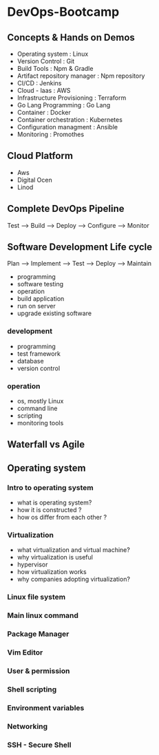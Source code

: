 # DevOps-Bootcamp

## Concepts & Hands on Demos
- Operating system : Linux
- Version Control : Git
- Build Tools : Npm & Gradle
- Artifact repository manager : Npm repository
- CI/CD : Jenkins
- Cloud - laas : AWS
- Infrastructure Provisioning : Terraform
- Go Lang Programming : Go Lang
- Container : Docker
- Container orchestration : Kubernetes
- Configuration managment : Ansible
- Monitoring : Promothes


## Cloud Platform
- Aws
- Digital Ocen
- Linod

## Complete DevOps Pipeline

Test --> Build --> Deploy --> Configure --> Monitor

## Software Development Life cycle

Plan --> Implement --> Test --> Deploy --> Maintain 

- programming
- software testing
- operation
 - build application
 - run on server
 - upgrade existing software 

### development 
- programming
- test framework
- database
- version control

### operation
- os, mostly Linux
- command line 
- scripting
- monitoring tools

## Waterfall vs Agile

## Operating system

### Intro to operating system 
- what is operating system?
- how it is constructed ?
- how os differ from each other ?

### Virtualization
- what virtualization and virtual machine?
- why virtualization is useful
- hypervisor 
- how virtualization works 
- why companies adopting virtualization?



### Linux file system
### Main linux command
### Package Manager
### Vim Editor
### User & permission
### Shell scripting
### Environment variables
### Networking
### SSH - Secure Shell







